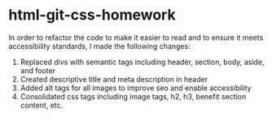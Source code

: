 # html-git-css-homework
In order to refactor the code to make it easier to read and to ensure it meets accessibility standards, I made the following changes:

1. Replaced divs with semantic tags including header, section, body, aside, and footer
2. Created descriptive title and meta description in header
3. Added alt tags for all images to improve seo and enable accessibility
4. Consolidated css tags including image tags, h2, h3, benefit section content, etc.
